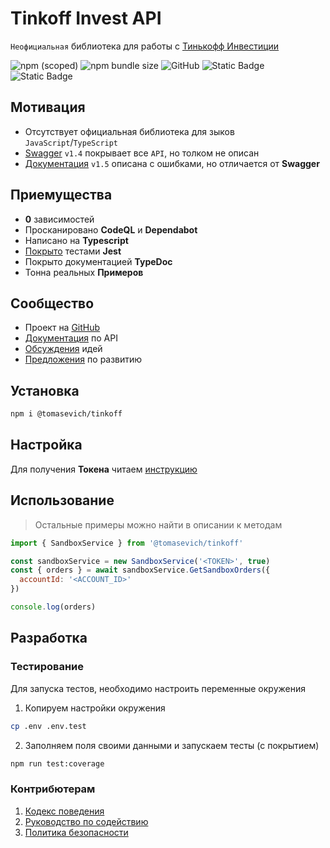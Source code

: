 # Tinkoff Invest API

`Неофициальная` библиотека для работы с [Тинькофф Инвестиции](https://www.tinkoff.ru/invest/)

![npm (scoped)](https://img.shields.io/npm/v/%40tomasevich/tinkoff?color=blue&logo=npm)
![npm bundle size](https://img.shields.io/bundlephobia/min/%40tomasevich%2Ftinkoff?color=purple&logo=npm)
![GitHub](https://img.shields.io/github/license/tomasevich/tinkoff?color=orange&logo=github)
![Static Badge](https://img.shields.io/badge/tests-22/14/131-yellow?logo=github)
![Static Badge](https://img.shields.io/badge/covarage-329/346-green?logo=github)

## Мотивация

- Отсутствует официальная библиотека для зыков `JavaScript`/`TypeScript`
- [Swagger](https://tinkoff.github.io/investAPI/swagger-ui/) `v1.4` покрывает все `API`, но толком не описан
- [Документация](https://tinkoff.github.io/investAPI/) `v1.5` описана с ошибками, но отличается от **Swagger**

<!-- От автора: ревью показывает, дублирование интерфейсов и их свойств, отсутствие наследований и излишних прокси-интерфесов в коде - зашкаливают -->

## Приемущества

- **0** зависимостей
- Просканировано **CodeQL** и **Dependabot**
- Написано на **Typescript**
- [Покрыто](https://tomasevich.github.io/tinkoff/coverage/lcov-report/) тестами **Jest**
- Покрыто документацией **TypeDoc**
- Тонна реальных **Примеров**

## Сообщество

- Проект на [GitHub](https://github.com/tomasevich/tinkoff)
- [Документация](https://tomasevich.github.io/tinkoff) по API
- [Обсуждения](https://github.com/tomasevich/tinkoff/discussions) идей
- [Предложения](https://github.com/tomasevich/tinkoff/issues) по развитию

## Установка

```sh
npm i @tomasevich/tinkoff
```

## Настройка

Для получения **Токена** читаем [инструкцию](https://tinkoff.github.io/investAPI/token/)

## Использование

> Остальные примеры можно найти в описании к методам

```js
import { SandboxService } from '@tomasevich/tinkoff'

const sandboxService = new SandboxService('<TOKEN>', true)
const { orders } = await sandboxService.GetSandboxOrders({
  accountId: '<ACCOUNT_ID>'
})

console.log(orders)
```

## Разработка

### Тестирование

Для запуска тестов, необходимо настроить переменные окружения

1. Копируем настройки окружения

```sh
cp .env .env.test
```

2. Заполняем поля своими данными и запускаем тесты (с покрытием)

```sh
npm run test:coverage
```

### Контрибютерам

1. [Кодекс поведения](./.github/CODE_OF_CONDUCT.md)
2. [Руководство по содействию](./.github/CONTRIBUTING.md)
3. [Политика безопасности](./SECURITY.md)
